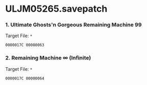 # ULJM05265.savepatch

### 1. Ultimate Ghosts'n Gorgeous Remaining Machine 99

Target File: `*`

```
0000017C 00000063
```

### 2. Remaining Machine ∞ (Infinite)

Target File: `*`

```
0000017C 00000064
```

